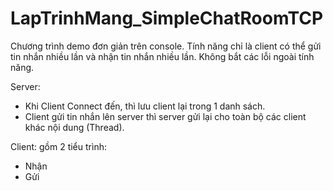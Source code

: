 # LapTrinhMang_SimpleChatRoomTCP
Chương trình demo đơn giản trên console.
Tính năng chỉ là client có thể gửi tin nhắn nhiều lần và nhận tin nhắn nhiều lần.
Không bắt các lỗi ngoài tính năng.


Server:
- Khi Client Connect đến, thì lưu client lại trong 1 danh sách.
- Client gửi tin nhắn lên server thì server gửi lại cho toàn bộ các client khác nội dung (Thread).


Client:
gồm 2 tiểu trình:
- Nhận
- Gửi
